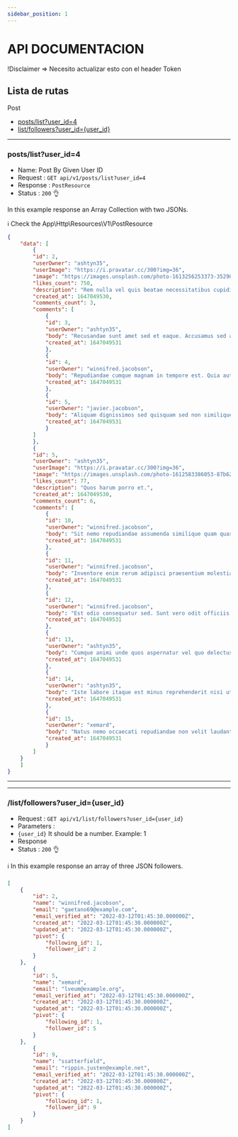 ```yaml
---
sidebar_position: 1
---
```


# API DOCUMENTACION

 !Disclaimer => Necesito actualizar esto con el header Token

## Lista de rutas

Post
* [posts/list?user_id=4](#post-by-given-user-id)
* [list/followers?user_id={user_id}](#followers-from-user)

___
### <a name="post-by-given-user-id"></a>posts/list?user_id=4
* Name:  Post By Given User ID 
* Request : `GET api/v1/posts/list?user_id=4`
* Response : `PostResource`
* Status : `200` :ok_hand:

In this example response an Array Collection with two JSONs.

:information_source: Check the App\Http\Resources\V1\PostResource

```json
{
    "data": [
        {
        "id": 2,
        "userOwner": "ashtyn35",
        "userImage": "https://i.pravatar.cc/300?img=36",
        "image": "https://images.unsplash.com/photo-1613256253373-352901921b9c?crop=entropy&cs=tinysrgb&fit=crop&fm=jpg&    h=400&ixlib=rb-1.2.1&q=80&w=400",
        "likes_count": 750,
        "description": "Rem nulla vel quis beatae necessitatibus cupiditate velit.",
        "created_at": 1647049530,
        "comments_count": 3,
        "comments": [
            {
            "id": 3,
            "userOwner": "ashtyn35",
            "body": "Recusandae sunt amet sed et eaque. Accusamus sed aut sapiente nisi autem. Et error ut rem rem iure nostrum. Delectus aut quae non nobis voluptatem impedit. Minima nam illum sed cum ut provident.",
            "created_at": 1647049531
            },
            {
            "id": 4,
            "userOwner": "winnifred.jacobson",
            "body": "Repudiandae cumque magnam in tempore est. Quia aut fuga consequatur quia praesentium perferendis. Praesentium facilis veritatis unde minus. Eveniet perferendis quis est nisi adipisci et.",
            "created_at": 1647049531
            },
            {
            "id": 5,
            "userOwner": "javier.jacobson",
            "body": "Aliquam dignissimos sed quisquam sed non similique enim sunt. Eligendi consectetur odit nostrum quia.",
            "created_at": 1647049531
            }
        ]
        },
        {
        "id": 5,
        "userOwner": "ashtyn35",
        "userImage": "https://i.pravatar.cc/300?img=36",
        "image": "https://images.unsplash.com/photo-1612583386053-87b6261ff7b0?crop=entropy&cs=tinysrgb&fit=crop&fm=jpg&h=400&ixlib=rb-1.2.1&q=80&w=400",
        "likes_count": 77,
        "description": "Quos harum porro et.",
        "created_at": 1647049530,
        "comments_count": 6,
        "comments": [
            {
            "id": 10,
            "userOwner": "winnifred.jacobson",
            "body": "Sit nemo repudiandae assumenda similique quam quas et natus. Aut quis nobis expedita occaecati qui. Ex error excepturi tenetur sit cupiditate autem.",
            "created_at": 1647049531
            },
            {
            "id": 11,
            "userOwner": "winnifred.jacobson",
            "body": "Inventore enim rerum adipisci praesentium molestias porro. Veritatis dicta veritatis quia delectus enim. Error et nesciunt aliquam. Ut inventore expedita omnis quae sunt accusantium.",
            "created_at": 1647049531
            },
            {
            "id": 12,
            "userOwner": "winnifred.jacobson",
            "body": "Est odio consequatur sed. Sunt vero odit officiis atque ut saepe aperiam. Dolorem consequatur laborum aliquid et voluptatem vero deleniti.",
            "created_at": 1647049531
            },
            {
            "id": 13,
            "userOwner": "ashtyn35",
            "body": "Cumque animi unde quos aspernatur vel quo delectus. Ut nam quo ab. Voluptatem ut praesentium ea.",
            "created_at": 1647049531
            },
            {
            "id": 14,
            "userOwner": "ashtyn35",
            "body": "Iste labore itaque est minus reprehenderit nisi ut. Odit iste laboriosam qui est et quas adipisci accusamus. Dolore impedit est quis quo eveniet perferendis.",
            "created_at": 1647049531
            },
            {
            "id": 15,
            "userOwner": "xemard",
            "body": "Natus nemo occaecati repudiandae non velit laudantium. Fugit rerum et quisquam possimus voluptas. Possimus dolorem non maxime temporibus et. Blanditiis et sint commodi facere ut atque.",
            "created_at": 1647049531
            }
        ]
    }
    ]
}
```

___

___
### <a name="followers-from-user"></a>/list/followers?user_id={user_id}
* Request : `GET api/v1/list/followers?user_id={user_id}`
* Parameters : 
* `{user_id}` It should be a number. Example: 1
* Response
* Status : `200` :ok_hand:


:information_source: In this example response an array of three JSON followers.
###

```json
[
    {
        "id": 2,
        "name": "winnifred.jacobson",
        "email": "gaetano69@example.com",
        "email_verified_at": "2022-03-12T01:45:30.000000Z",
        "created_at": "2022-03-12T01:45:30.000000Z",
        "updated_at": "2022-03-12T01:45:30.000000Z",
        "pivot": {
            "following_id": 1,
            "follower_id": 2
        }
    },
        {
        "id": 5,
        "name": "xemard",
        "email": "lveum@example.org",
        "email_verified_at": "2022-03-12T01:45:30.000000Z",
        "created_at": "2022-03-12T01:45:30.000000Z",
        "updated_at": "2022-03-12T01:45:30.000000Z",
        "pivot": {
            "following_id": 1,
            "follower_id": 5
        }
    },
        {
        "id": 9,
        "name": "ssatterfield",
        "email": "rippin.justen@example.net",
        "email_verified_at": "2022-03-12T01:45:30.000000Z",
        "created_at": "2022-03-12T01:45:30.000000Z",
        "updated_at": "2022-03-12T01:45:30.000000Z",
        "pivot": {
            "following_id": 1,
            "follower_id": 9
        }
    }
]
```